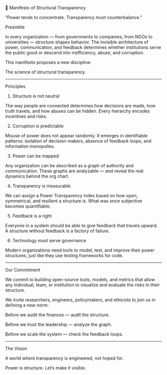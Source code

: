 📜 Manifesto of Structural Transparency

“Power tends to concentrate. Transparency must counterbalance.”

Preamble

In every organization — from governments to companies, from NGOs to universities — structure shapes behavior. The invisible architecture of power, communication, and feedback determines whether institutions serve the public good or descend into inefficiency, abuse, and corruption.

This manifesto proposes a new discipline:

The science of structural transparency.

---

Principles

1. Structure is not neutral

The way people are connected determines how decisions are made, how truth travels, and how abuses can be hidden. Every hierarchy encodes incentives and risks.

2. Corruption is predictable

Misuse of power does not appear randomly. It emerges in identifiable patterns: isolation of decision-makers, absence of feedback loops, and information monopolies.

3. Power can be mapped

Any organization can be described as a graph of authority and communication. These graphs are analyzable — and reveal the real dynamics behind the org chart.

4. Transparency is measurable

We can assign a Power Transparency Index based on how open, symmetrical, and resilient a structure is. What was once subjective becomes quantifiable.

5. Feedback is a right

Everyone in a system should be able to give feedback that travels upward. A structure without feedback is a factory of failure.

6. Technology must serve governance

Modern organizations need tools to model, test, and improve their power structures, just like they use testing frameworks for code.

---

Our Commitment

We commit to building open-source tools, models, and metrics that allow any individual, team, or institution to visualize and evaluate the risks in their structure.

We invite researchers, engineers, policymakers, and ethicists to join us in defining a new norm:

Before we audit the finances — audit the structure.

Before we trust the leadership — analyze the graph.

Before we scale the system — check the feedback loops.

---

The Vision

A world where transparency is engineered,
not hoped for.

Power is structure.
Let’s make it visible.
